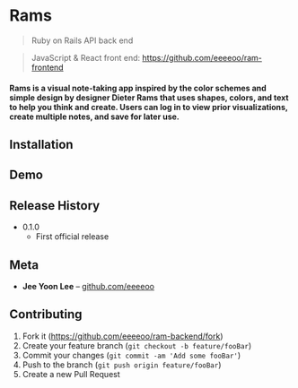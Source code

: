 # Rams

> Ruby on Rails API back end 

> JavaScript & React front end: https://github.com/eeeeoo/ram-frontend

#### Rams is a visual note-taking app inspired by the color schemes and simple design by designer Dieter Rams that uses shapes, colors, and text to help you think and create. Users can log in to view prior visualizations, create multiple notes, and save for later use. 

## Installation

## Demo

## Release History
* 0.1.0
    * First official release

## Meta

* **Jee Yoon Lee** – [github.com/eeeeoo](https://github.com/eeeeoo)

## Contributing

1. Fork it (<https://github.com/eeeeoo/ram-backend/fork>)
2. Create your feature branch (`git checkout -b feature/fooBar`)
3. Commit your changes (`git commit -am 'Add some fooBar'`)
4. Push to the branch (`git push origin feature/fooBar`)
5. Create a new Pull Request
